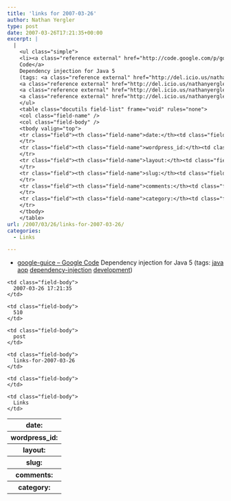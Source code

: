 ```yaml
---
title: 'links for 2007-03-26'
author: Nathan Yergler
type: post
date: 2007-03-26T17:21:35+00:00
excerpt: |
  |
    <ul class="simple">
    <li><a class="reference external" href="http://code.google.com/p/google-guice/">google-guice – Google
    Code</a>
    Dependency injection for Java 5
    (tags: <a class="reference external" href="http://del.icio.us/nathanyergler/java">java</a>
    <a class="reference external" href="http://del.icio.us/nathanyergler/aop">aop</a>
    <a class="reference external" href="http://del.icio.us/nathanyergler/dependency-injection">dependency-injection</a>
    <a class="reference external" href="http://del.icio.us/nathanyergler/development">development</a>)</li>
    </ul>
    <table class="docutils field-list" frame="void" rules="none">
    <col class="field-name" />
    <col class="field-body" />
    <tbody valign="top">
    <tr class="field"><th class="field-name">date:</th><td class="field-body">2007-03-26 17:21:35</td>
    </tr>
    <tr class="field"><th class="field-name">wordpress_id:</th><td class="field-body">510</td>
    </tr>
    <tr class="field"><th class="field-name">layout:</th><td class="field-body">post</td>
    </tr>
    <tr class="field"><th class="field-name">slug:</th><td class="field-body">links-for-2007-03-26</td>
    </tr>
    <tr class="field"><th class="field-name">comments:</th><td class="field-body"></td>
    </tr>
    <tr class="field"><th class="field-name">category:</th><td class="field-body">Links</td>
    </tr>
    </tbody>
    </table>
url: /2007/03/26/links-for-2007-03-26/
categories:
  - Links

---
```

<ul class="simple">
  <li>
    <a class="reference external" href="http://code.google.com/p/google-guice/">google-guice – Google Code</a> Dependency injection for Java 5 (tags: <a class="reference external" href="http://del.icio.us/nathanyergler/java">java</a> <a class="reference external" href="http://del.icio.us/nathanyergler/aop">aop</a> <a class="reference external" href="http://del.icio.us/nathanyergler/dependency-injection">dependency-injection</a> <a class="reference external" href="http://del.icio.us/nathanyergler/development">development</a>)
  </li>
</ul>

<table class="docutils field-list" frame="void" rules="none">
  <col class="field-name" /> <col class="field-body" /> <tr class="field">
    <th class="field-name">
      date:
    </th>

    <td class="field-body">
      2007-03-26 17:21:35
    </td>
  </tr>

  <tr class="field">
    <th class="field-name">
      wordpress_id:
    </th>

    <td class="field-body">
      510
    </td>
  </tr>

  <tr class="field">
    <th class="field-name">
      layout:
    </th>

    <td class="field-body">
      post
    </td>
  </tr>

  <tr class="field">
    <th class="field-name">
      slug:
    </th>

    <td class="field-body">
      links-for-2007-03-26
    </td>
  </tr>

  <tr class="field">
    <th class="field-name">
      comments:
    </th>

    <td class="field-body">
    </td>
  </tr>

  <tr class="field">
    <th class="field-name">
      category:
    </th>

    <td class="field-body">
      Links
    </td>
  </tr>
</table>